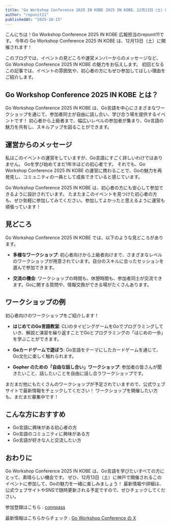 ```yaml
---
title: "Go Workshop Conference 2025 IN KOBE 2025 IN KOBE、12月13日（土）に開催決定！初心者も大歓迎"
author: "repunit11"
publishedAt: "2025-10-15"
---
```


こんにちは！Go Workshop Conference 2025 IN KOBE 広報担当のrepunit11です。
今年の Go Workshop Conference 2025 IN KOBE は、12月13日（土）に開催されます！

このブログでは、イベントの見どころや運営メンバーからのメッセージなど、Go Workshop Conference 2025 IN KOBE の魅力をお伝えします。
初回となるこの記事では、イベントの雰囲気や、初心者の方にもぜひ参加してほしい理由をご紹介します。

## Go Workshop Conference 2025 IN KOBE とは？

Go Workshop Conference 2025 IN KOBE は、Go言語を中心にさまざまなワークショップを通じて、参加者同士が自由に話し合い、学び合う場を提供するイベントです！
初心者から上級者まで、幅広いレベルの参加者が集まり、Go言語の魅力を共有し、スキルアップを図ることができます。

## 運営からのメッセージ

私はこのイベントの運営をしていますが、Go言語にすごく詳しいわけではありません。
Goを学び始めてまだ1年半ほどの初心者です。
それでも、Go Workshop Conference 2025 IN KOBE の運営に携わることで、Goの魅力を再発見し、コミュニティの一員として成長できていると感じています。

Go Workshop Conference 2025 IN KOBE は、初心者の方にも安心して参加できるように設計されています。
たまたまこのイベントを見つけた初心者の方も、ぜひ気軽に参加してみてください。参加してよかったと思えるように運営も頑張っています！

## 見どころ

Go Workshop Conference 2025 IN KOBE では、以下のような見どころがあります。

- **多様なワークショップ**: 初心者向けから上級者向けまで、さまざまなレベルのワークショップが用意されています。自分のスキルに合ったセッションを選んで参加できます。

- **交流の機会**: ワークショップの時間も、休憩時間も、参加者同士が交流できます。Goに関する質問や、情報交換ができる場がたくさんあります。

## ワークショップの例

初心者向けのワークショップをご紹介します！

- **はじめてのGo言語教室**: CLIのタイピングゲームをGoでプログラミングしていき、解説と演習を繰り返すことでGoとプログラミングの「はじめの一歩」を学ぶことができます。

- **Goカードゲームで遊ぼう**: Go言語をテーマにしたカードゲームを通じて、Go文化に楽しく触れられます。

- **Gopher のための「自由な話し合い」ワークショップ**: 参加者の皆さんが聞きたいこと、話したいことを自由に話し合うワークショップです。

まだまだ他にもたくさんのワークショップが予定されていますので、公式ウェブサイトで最新情報をチェックしてください！
ワークショップを開催したい方も、まだまだ募集中です！

## こんな方におすすめ

- Go言語に興味がある初心者の方
- Go言語のコミュニティに興味がある方
- Go言語が好きな人と交流したい方


## おわりに

Go Workshop Conference 2025 IN KOBE は、Go言語を学びたいすべての方にとって、素晴らしい機会です。
ぜひ、12月13日（土）に神戸で開催されるこのイベントに参加して、Goの魅力を一緒に楽しみましょう！
最新情報や詳細は、公式ウェブサイトやSNSで随時更新される予定ですので、ぜひチェックしてください。

参加登録はこちら : [connpass](https://go-workshop-conference.connpass.com/event/362435/)

最新情報はこちらからチェック : [Go Workshop Conference の X](https://x.com/gwcjp)

